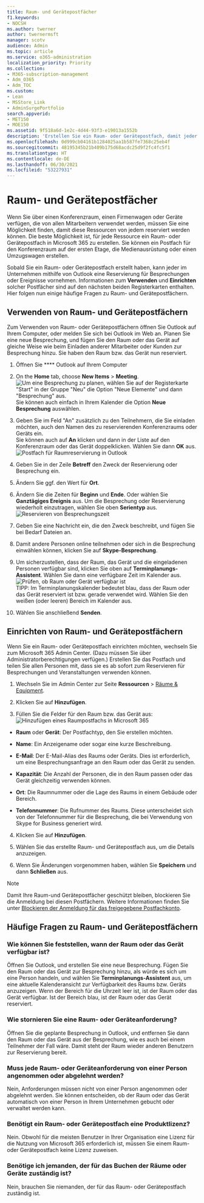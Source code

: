 ```yaml
---
title: Raum- und Gerätepostfächer
f1.keywords:
- NOCSH
ms.author: twerner
author: twernermsft
manager: scotv
audience: Admin
ms.topic: article
ms.service: o365-administration
localization_priority: Priority
ms.collection:
- M365-subscription-management
- Adm_O365
- Adm_TOC
ms.custom:
- Lean
- MSStore_Link
- AdminSurgePortfolio
search.appverid:
- MET150
- MOE150
ms.assetid: 9f518a6d-1e2c-4d44-93f3-e19013a1552b
description: 'Erstellen Sie ein Raum- oder Gerätepostfach, damit jeder im Unternehmen mithilfe von Outlook eine Reservierung für Besprechungen oder Ereignisse vornehmen. '
ms.openlocfilehash: 0d999cb04161b1284025aa1b587fe7368c25eb4f
ms.sourcegitcommit: 48195345b21b409b175d68acdc25d9f2fc4fc5f1
ms.translationtype: HT
ms.contentlocale: de-DE
ms.lasthandoff: 06/30/2021
ms.locfileid: "53227931"
---
```

# <a name="room-and-equipment-mailboxes"></a>Raum- und Gerätepostfächer

Wenn Sie über einen Konferenzraum, einen Firmenwagen oder Geräte verfügen, die von allen Mitarbeitern verwendet werden, müssen Sie eine Möglichkeit finden, damit diese Ressourcen von jedem reserviert werden können. Die beste Möglichkeit ist, für jede Ressource ein Raum- oder Gerätepostfach in Microsoft 365 zu erstellen. Sie können ein Postfach für den Konferenzraum auf der ersten Etage, die Medienausrüstung oder einen Umzugswagen erstellen.
  
Sobald Sie ein Raum- oder Gerätepostfach erstellt haben, kann jeder im Unternehmen mithilfe von Outlook eine Reservierung für Besprechungen oder Ereignisse vornehmen. Informationen zum **Verwenden** und **Einrichten** solcher Postfächer sind auf den nächsten beiden Registerkarten enthalten. Hier folgen nun einige häufige Fragen zu Raum- und Gerätepostfächern. 
  
## <a name="use-room-and-equipment-mailboxes"></a>Verwenden von Raum- und Gerätepostfächern

Zum Verwenden von Raum- oder Gerätepostfächern öffnen Sie Outlook auf Ihrem Computer, oder melden Sie sich bei Outlook im Web an. Planen Sie eine neue Besprechung, und fügen Sie den Raum oder das Gerät auf gleiche Weise wie beim Einladen anderer Mitarbeiter oder Kunden zur Besprechung hinzu. Sie haben den Raum bzw. das Gerät nun reserviert.
  
1. Öffnen Sie **** Outlook auf Ihrem Computer 
    
2. On the **Home** tab, choose **New Items** \> **Meeting**.<br/>![Um eine Besprechung zu planen, wählen Sie auf der Registerkarte "Start" in der Gruppe "Neu" die Option "Neue Elemente" und dann "Besprechung" aus.](../../media/ffd575a8-1036-4d67-b839-73941fc60276.png)<br/>Sie können auch einfach in Ihrem Kalender die Option **Neue Besprechung** auswählen.
    
3. Geben Sie im Feld "An" zusätzlich zu den Teilnehmern, die Sie einladen möchten, auch den Namen des zu reservierenden Konferenzraums oder Geräts ein.<br/>Sie können auch auf **An** klicken und dann in der Liste auf den Konferenzraum oder das Gerät doppelklicken. Wählen Sie dann **OK** aus.<br/>![Postfach für Raumreservierung in Outlook](../../media/4588c806-9fb9-46c9-b2d8-34caa943e28e.png)
  
4. Geben Sie in der Zeile **Betreff** den Zweck der Reservierung oder Besprechung ein. 
    
5. Ändern Sie ggf. den Wert für **Ort**. 
    
6. Ändern Sie die Zeiten für **Beginn** und **Ende**. Oder wählen Sie **Ganztägiges Ereignis** aus. Um die Besprechung oder Reservierung wiederholt einzutragen, wählen Sie oben **Serientyp** aus.<br/>![Reservieren von Besprechungszeit](../../media/4b72a0a6-4da2-449e-909e-85ea79f78e2c.png)
  
7. Geben Sie eine Nachricht ein, die den Zweck beschreibt, und fügen Sie bei Bedarf Dateien an.
    
8. Damit andere Personen online teilnehmen oder sich in die Besprechung einwählen können, klicken Sie auf **Skype-Besprechung**.
    
9. Um sicherzustellen, dass der Raum, das Gerät und die eingeladenen Personen verfügbar sind, klicken Sie oben auf **Terminplanungs-Assistent**. Wählen Sie dann eine verfügbare Zeit im Kalender aus.<br/> ![Prüfen, ob Raum oder Gerät verfügbar ist](../../media/eb0097c6-4263-4b63-bfca-f7c03ad99b4f.png)<br/>TIPP: Im Terminplanungskalender bedeutet blau, dass der Raum oder das Gerät reserviert ist bzw. gerade verwendet wird. Wählen Sie den weißen (oder leeren) Bereich im Kalender aus. 
  
10. Wählen Sie anschließend **Senden**.
    
## <a name="set-up-room-and-equipment-mailboxes"></a>Einrichten von Raum- und Gerätepostfächern

Wenn Sie ein Raum- oder Gerätepostfach einrichten möchten, wechseln Sie zum Microsoft 365 Admin Center. (Dazu müssen Sie über Administratorberechtigungen verfügen.) Erstellen Sie das Postfach und teilen Sie allen Personen mit, dass sie es ab sofort zum Reservieren für Besprechungen und Veranstaltungen verwenden können.
  
1. Wechseln Sie im Admin Center zur Seite **Ressourcen** \> [Räume &amp; Equipment](https://go.microsoft.com/fwlink/p/?linkid=2067334).
  
2. Klicken Sie auf **Hinzufügen**.
    
3. Füllen Sie die Felder für den Raum bzw. das Gerät aus:<br/>![Hinzufügen eines Raumpostfachs in Microsoft 365](../../media/114d49e3-976e-40ef-b0af-2b0f5c85f15e.png)<br/>
  
  - **Raum** oder **Gerät**: Der Postfachtyp, den Sie erstellen möchten.
    
  - **Name**: Ein Anzeigename oder sogar eine kurze Beschreibung.
    
  - **E-Mail**: Der E-Mail-Alias des Raums oder Geräts. Dies ist erforderlich, um eine Besprechungsanfrage an den Raum oder das Gerät zu senden.
    
  - **Kapazität**: Die Anzahl der Personen, die in den Raum passen oder das Gerät gleichzeitig verwenden können.
    
  - **Ort**: Die Raumnummer oder die Lage des Raums in einem Gebäude oder Bereich.
    
  - **Telefonnummer**: Die Rufnummer des Raums. Diese unterscheidet sich von der Telefonnummer für die Besprechung, die bei Verwendung von Skype for Business generiert wird.
    
4. Klicken Sie auf **Hinzufügen**.
    
5. Wählen Sie das erstellte Raum- und Gerätepostfach aus, um die Details anzuzeigen.
  
6. Wenn Sie Änderungen vorgenommen haben, wählen Sie **Speichern** und dann **Schließen** aus.

> [!Note]
> Damit Ihre Raum-und Gerätepostfächer geschützt bleiben, blockieren Sie die Anmeldung bei diesen Postfächern. Weitere Informationen finden Sie unter [Blockieren der Anmeldung für das freigegebene Postfachkonto](/office365/admin/email/create-a-shared-mailbox#block-sign-in-for-the-shared-mailbox-account).

## <a name="common-questions-about-room-and-equipment-mailboxes"></a>Häufige Fragen zu Raum- und Gerätepostfächern

### <a name="how-can-you-tell-when-the-room-or-equipment-is-available"></a>Wie können Sie feststellen, wann der Raum oder das Gerät verfügbar ist?

Öffnen Sie Outlook, und erstellen Sie eine neue Besprechung. Fügen Sie den Raum oder das Gerät zur Besprechung hinzu, als würde es sich um eine Person handeln, und wählen Sie **Terminplanungs-Assistent** aus, um eine aktuelle Kalenderansicht zur Verfügbarkeit des Raums bzw. Geräts anzuzeigen. Wenn der Bereich für die Uhrzeit leer ist, ist der Raum oder das Gerät verfügbar. Ist der Bereich blau, ist der Raum oder das Gerät reserviert. 
  
### <a name="how-do-you-cancel-a-room-or-equipment-request"></a>Wie stornieren Sie eine Raum- oder Geräteanforderung?

Öffnen Sie die geplante Besprechung in Outlook, und entfernen Sie dann den Raum oder das Gerät aus der Besprechung, wie es auch bei einem Teilnehmer der Fall wäre. Damit steht der Raum wieder anderen Benutzern zur Reservierung bereit.
  
### <a name="does-someone-have-to-accept-or-decline-every-room-or-equipment-request"></a>Muss jede Raum- oder Geräteanforderung von einer Person angenommen oder abgelehnt werden?

 Nein, Anforderungen müssen nicht von einer Person angenommen oder abgelehnt werden. Sie können entscheiden, ob der Raum oder das Gerät automatisch von einer Person in Ihrem Unternehmen gebucht oder verwaltet werden kann. 
  
### <a name="does-a-room-mailbox-or-equipment-mailbox-need-a-product-license"></a>Benötigt ein Raum- oder Gerätepostfach eine Produktlizenz?

Nein. Obwohl für die meisten Benutzer in Ihrer Organisation eine Lizenz für die Nutzung von Microsoft 365 erforderlich ist, müssen Sie einem Raum- oder Gerätepostfach keine Lizenz zuweisen.
  
### <a name="do-i-need-an-owner-in-charge-of-booking-the-rooms-or-equipment"></a>Benötige ich jemanden, der für das Buchen der Räume oder Geräte zuständig ist?

 Nein, brauchen Sie niemanden, der für das Raum- oder Gerätepostfach zuständig ist.
